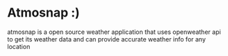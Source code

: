 # Atmosnap :)

atmosnap is a open source weather application that uses openweather api to get its weather data and can provide accurate weather info for any location 
